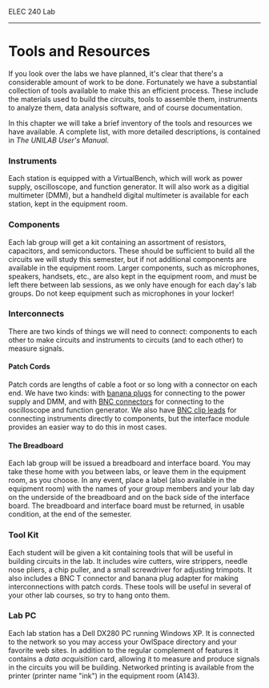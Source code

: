 ELEC 240 Lab

------------------------------------------------------------------------

Tools and Resources
===================

If you look over the labs we have planned, it's clear that there's a
considerable amount of work to be done. Fortunately we have a
substantial collection of tools available to make this an efficient
process. These include the materials used to build the circuits, tools
to assemble them, instruments to analyze them, data analysis software,
and of course documentation.

In this chapter we will take a brief inventory of the tools and
resources we have available. A complete list, with more detailed
descriptions, is contained in *The UNILAB User's Manual*.

### Instruments

Each station is equipped with a VirtualBench, which will work as power
supply, oscilloscope, and function generator. It will also work as a
digitial multimeter (DMM), but a handheld digital multimeter is
available for each station, kept in the equipment room.

### Components

Each lab group will get a kit containing an assortment of resistors,
capacitors, and semiconductors. These should be sufficient to build all
the circuits we will study this semester, but if not additional
components are available in the equipment room. Larger components, such
as microphones, speakers, handsets, etc., are also kept in the equipment
room, and must be left there between lab sessions, as we only have
enough for each day's lab groups. Do not keep equipment such as
microphones in your locker!

### Interconnects

There are two kinds of things we will need to connect: components to
each other to make circuits and instruments to circuits (and to each
other) to measure signals.

#### Patch Cords

Patch cords are lengths of cable a foot or so long with a connector on
each end. We have two kinds: with [banana plugs](./figs/banana_adapter.jpg) for
connecting to the power supply and DMM, and with [BNC
connectors](./figs/bnc_t.jpg) for connecting to the oscilloscope and
function generator. We also have [BNC clip leads](./figs/bnc_cliplead.jpg)
for connecting instruments directly to components, but the interface
module provides an easier way to do this in most cases.

#### The Breadboard

Each lab group will be issued a breadboard and interface board. You may
take these home with you between labs, or leave them in the equipment
room, as you choose. In any event, place a label (also available in the
equipment room) with the names of your group members and your lab day on
the underside of the breadboard and on the back side of the interface
board. The breadboard and interface board must be returned, in usable
condition, at the end of the semester.

### Tool Kit

Each student will be given a kit containing tools that will be useful in
building circuits in the lab. It includes wire cutters, wire strippers,
needle nose pliers, a chip puller, and a small screwdriver for adjusting
trimpots. It also includes a BNC T connector and banana plug adapter for
making interconnections with patch cords. These tools will be useful in
several of your other lab courses, so try to hang onto them.

### Lab PC

Each lab station has a Dell DX280 PC running Windows XP. It is connected
to the network so you may access your OwlSpace directory and your
favorite web sites. In addition to the regular complement of features it
contains a *data acquisition* card, allowing it to measure and produce
signals in the circuits you will be building. Networked printing is
available from the printer (printer name "ink") in the equipment room
(A143).
